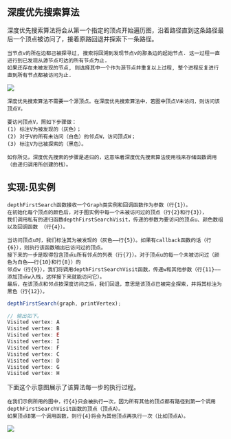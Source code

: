 ##  深度优先搜索算法
深度优先搜索算法将会从第一个指定的顶点开始遍历图，沿着路径直到这条路径最后一个顶点被访问了，接着原路回退并探索下一条路径。
```
当节点v的所在边都己被探寻过, 搜索将回溯到发现节点v的那条边的起始节点. 这一过程一直进行到已发现从源节点可达的所有节点为止.
如果还存在未被发现的节点, 则选择其中一个作为源节点并重复以上过程, 整个进程反复进行直到所有节点都被访问为止.
```
![](../img/图7.png)

```
深度优先搜索算法不需要一个源顶点。在深度优先搜索算法中，若图中顶点V未访问，则访问该顶点V。

要访问顶点V，照如下步骤做：
(1) 标注V为被发现的（灰色）；
(2) 对于V的所有未访问（白色）的邻点W，访问顶点W；
(3) 标注V为已被探索的（黑色）。

如你所见，深度优先搜索的步骤是递归的，这意味着深度优先搜索算法使用栈来存储函数调用（由递归调用所创建的栈）。
```

##  实现:见实例
```
depthFirstSearch函数接收一个Graph类实例和回调函数作为参数（行{1}）。
在初始化每个顶点的颜色后，对于图实例中每一个未被访问过的顶点（行{2}和行{3}），
我们调用私有的递归函数depthFirstSearchVisit，传递的参数为要访问的顶点u、颜色数组以及回调函数 （行{4}）。

当访问顶点u时，我们标注其为被发现的（灰色——行{5}）。如果有callback函数的话（行{6}），则执行该函数输出已访问过的顶点。
接下来的一步是取得包含顶点u所有邻点的列表（行{7}）。对于顶点u的每一个未被访问过（颜色为白色——行{10}和行{8}）的
邻点w（行{9}），我们将调用depthFirstSearchVisit函数，传递w和其他参数（行{11}——添加顶点w入栈，这样接下来就能访问它）。
最后，在该顶点和邻点按深度访问之后，我们回退，意思是该顶点已被完全探索，并将其标注为黑色（行{12}）。
```

```javascript
depthFirstSearch(graph, printVertex);

// 输出如下。
Visited vertex: A 
Visited vertex: B 
Visited vertex: E 
Visited vertex: I 
Visited vertex: F 
Visited vertex: C 
Visited vertex: D 
Visited vertex: G 
Visited vertex: H
```
下面这个示意图展示了该算法每一步的执行过程。
```
在我们示例所用的图中，行{4}只会被执行一次，因为所有其他的顶点都有路径到第一个调用depthFirstSearchVisit函数的顶点（顶点A）。
如果顶点B第一个调用函数，则行{4}将会为其他顶点再执行一次（比如顶点A）。
```
![](../img/图8.png)
